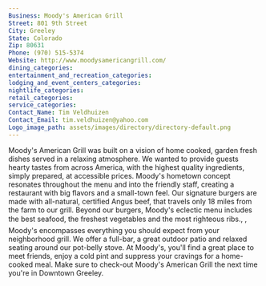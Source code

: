 ```yaml
---
Business: Moody's American Grill
Street: 801 9th Street
City: Greeley
State: Colorado
Zip: 80631
Phone: (970) 515-5374
Website: http://www.moodysamericangrill.com/
dining_categories: 
entertainment_and_recreation_categories: 
lodging_and_event_centers_categories: 
nightlife_categories: 
retail_categories: 
service_categories: 
Contact_Name: Tim Veldhuizen
Contact_Email: tim.veldhuizen@yahoo.com
Logo_image_path: assets/images/directory/directory-default.png
---
```

Moody's American Grill was built on a vision of home cooked, garden fresh dishes served in a relaxing atmosphere. We wanted to provide guests hearty tastes from across America, with the highest quality ingredients, simply prepared, at accessible prices. Moody's hometown concept resonates throughout the menu and into the friendly staff, creating a restaurant with big flavors and a small-town feel. Our signature burgers are made with all-natural, certified Angus beef, that travels only 18 miles from the farm to our grill. Beyond our burgers, Moody's eclectic menu includes the best seafood, the freshest vegetables and the most righteous ribs., , Moody's encompasses everything you should expect from your neighborhood grill. We offer a full-bar, a great outdoor patio and relaxed seating around our pot-belly stove. At Moody's, you'll find a great place to meet friends, enjoy a cold pint and suppress your cravings for a home-cooked meal. Make sure to check-out Moody's American Grill the next time you're in Downtown Greeley.
